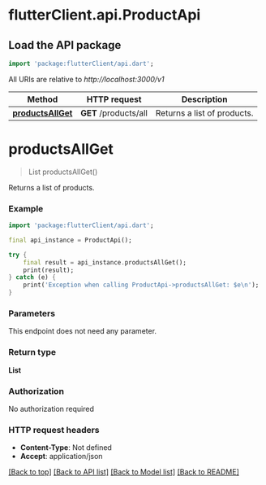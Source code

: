 # flutterClient.api.ProductApi

## Load the API package
```dart
import 'package:flutterClient/api.dart';
```

All URIs are relative to *http://localhost:3000/v1*

Method | HTTP request | Description
------------- | ------------- | -------------
[**productsAllGet**](ProductApi.md#productsallget) | **GET** /products/all | Returns a list of products.


# **productsAllGet**
> List<String> productsAllGet()

Returns a list of products.

### Example
```dart
import 'package:flutterClient/api.dart';

final api_instance = ProductApi();

try {
    final result = api_instance.productsAllGet();
    print(result);
} catch (e) {
    print('Exception when calling ProductApi->productsAllGet: $e\n');
}
```

### Parameters
This endpoint does not need any parameter.

### Return type

**List<String>**

### Authorization

No authorization required

### HTTP request headers

 - **Content-Type**: Not defined
 - **Accept**: application/json

[[Back to top]](#) [[Back to API list]](../README.md#documentation-for-api-endpoints) [[Back to Model list]](../README.md#documentation-for-models) [[Back to README]](../README.md)


